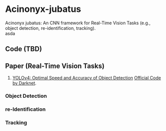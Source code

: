 # Acinonyx-jubatus
Acinonyx jubatus: An CNN framework for Real-Time Vision Tasks (e.g., object detection, re-identification, tracking). <br>
asda
## Code (TBD)
## Paper (Real-Time Vision Tasks)
1. [YOLOv4: Optimal Speed and Accuracy of Object Detection](https://arxiv.org/abs/2004.10934) [Official Code by Darknet](https://github.com/AlexeyAB/darknet#how-to-use-on-the-command-line). 
### Object Detection
### re-Identification
### Tracking
